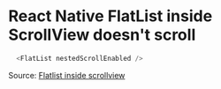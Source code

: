 # React Native FlatList inside ScrollView doesn't scroll

```js
  <FlatList nestedScrollEnabled />
```

Source: [Flatlist inside scrollview](https://stackoverflow.com/questions/51098599/flatlist-inside-scrollview-doesnt-scroll)

